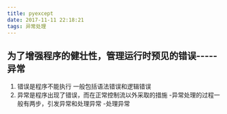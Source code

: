 ```yaml
---
title: pyexcept
date: 2017-11-11 22:18:21
tags: 异常处理
---
```

## 为了增强程序的健壮性，管理运行时预见的错误-----异常
1. 错误是程序不能执行 一般包括语法错误和逻辑错误
2. 异常是程序出现了错误，而在正常控制流以外采取的措施
-异常处理的过程一般有两步，引发异常和处理异常
-处理异常


